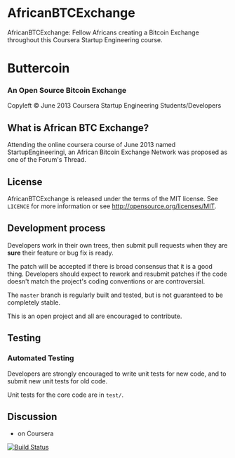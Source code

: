 AfricanBTCExchange
==================

AfricanBTCExchange: Fellow Africans creating a Bitcoin Exchange throughout this Coursera Startup Engineering course. 

Buttercoin
==========
### An Open Source Bitcoin Exchange

Copyleft &copy; June 2013 Coursera Startup Engineering Students/Developers

What is African BTC Exchange?
-------------------

Attending the online coursera course of June 2013 named StartupEngineeringi, an African Bitcoin Exchange Network was proposed as one of the Forum's Thread.  

License
-------

AfricanBTCExchange is released under the terms of the MIT license. See `LICENCE` for more
information or see http://opensource.org/licenses/MIT.

Development process
-------------------

Developers work in their own trees, then submit pull requests when they are **sure**
their feature or bug fix is ready.

The patch will be accepted if there is broad consensus that it is a good thing.
Developers should expect to rework and resubmit patches if the code doesn't
match the project's coding conventions or are controversial.

The `master` branch is regularly built and tested, but is not guaranteed to be
completely stable.

This is an open project and all are encouraged to contribute.

Testing
-------

### Automated Testing

Developers are strongly encouraged to write unit tests for new code, and to
submit new unit tests for old code.

Unit tests for the core code are in `test/`. 

Discussion
----------

* on Coursera

[![Build Status](https://travis-ci.org/setrar/AfricanBTCExchange.png)](https://travis-ci.org/setrar/AfricanBTCExchange)

